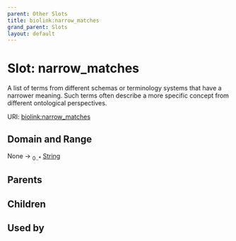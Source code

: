 ```yaml
---
parent: Other Slots
title: biolink:narrow_matches
grand_parent: Slots
layout: default
---
```


# Slot: narrow_matches


A list of terms from different schemas or terminology systems that have a narrower meaning. Such terms often describe a more specific concept from different ontological perspectives.

URI: [biolink:narrow_matches](https://w3id.org/biolink/narrow_matches)

## Domain and Range

None ->  <sub>0..\*</sub> [String](types/String.md)

## Parents


## Children


## Used by

